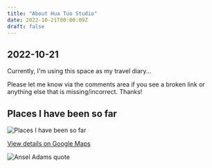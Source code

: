 ```yaml
---
title: "About Hua Tuo Studio"
date: 2022-10-21T00:00:09Z
draft: false
---
```


## 2022-10-21

Currently, I'm using this space as my travel diary...

Please let me know via the comments area if you see a broken link or anything else that is missing/incorrect. Thanks!

## Places I have been so far
![Places I have been so far](https://lh3.googleusercontent.com/pw/AL9nZEVMyJajI52amyotXRGt5oMznMI7uo-IvZKFFpVjVu6np7GXjOS-7vegcD3M9MutaTaOxxJT4P5h2m1-wcrxaXf6dxqXjSQWs0wg_zSGe8W24SZ61KNR91i7ZLNUOsKN_ump3ZG0IwEi_tYMwPjJ2wlY=w2166-h1194-no?authuser=0 "Places I have been so far")

[View details on Google Maps](https://www.google.com/maps/d/embed?mid=1bm8-7T-QWLr1JjvlXFSu4EDWgyVr4Fr3&amp;hl=en&amp;w=640&amp;h=480)

![Ansel Adams quote](https://lh3.googleusercontent.com/pw/AL9nZEX_RC4xVZjO1eektTPAhj4YzRJ1kh02yea-q3nCWROJGJn-RnGBu2QbVqXZWs13ssmoRTb4YV72UXe91mALC-KCxMZH1GGpOhBvt75ndpmLJKOoeBvsTx-BOZt3cc_59ZrPMnB4FULghDiRqt90OME9=w782-h194-no?authuser=0)